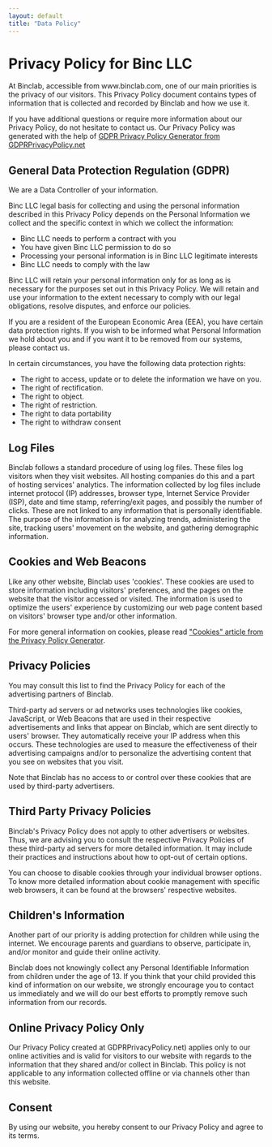 ```yaml
---
layout: default
title: "Data Policy"
---
```

<div>
<h1>Privacy Policy for Binc LLC</h1>

<p>At Binclab, accessible from www.binclab.com, one of our main priorities is the privacy of our visitors. This Privacy Policy document contains types of information that is collected and recorded by Binclab and how we use it.</p>

<p>If you have additional questions or require more information about our Privacy Policy, do not hesitate to contact us. Our Privacy Policy was generated with the help of <a href="https://www.gdprprivacypolicy.net/">GDPR Privacy Policy Generator from GDPRPrivacyPolicy.net</a></p>

<h2>General Data Protection Regulation (GDPR)</h2>
<p>We are a Data Controller of your information.</p>
 
<p>Binc LLC legal basis for collecting and using the personal information described in this Privacy Policy depends on the Personal Information we collect and the specific context in which we collect the information:</p>
<ul>
    <li>Binc LLC needs to perform a contract with you</li>
    <li>You have given Binc LLC permission to do so</li>
    <li>Processing your personal information is in Binc LLC legitimate interests</li>
    <li>Binc LLC needs to comply with the law</li>
</ul>
  
<p>Binc LLC will retain your personal information only for as long as is necessary for the purposes set out in this Privacy Policy. We will retain and use your information to the extent necessary to comply with our legal obligations, resolve disputes, and enforce our policies.</p> 

<p>If you are a resident of the European Economic Area (EEA), you have certain data protection rights. If you wish to be informed what Personal Information we hold about you and if you want it to be removed from our systems, please contact us.</p>

<p>In certain circumstances, you have the following data protection rights:</p>
<ul>
    <li>The right to access, update or to delete the information we have on you.</li>
    <li>The right of rectification.</li> 
    <li>The right to object.</li>
    <li>The right of restriction.</li>
    <li>The right to data portability</li>
    <li>The right to withdraw consent</li>
</ul>

<h2>Log Files</h2>

<p>Binclab follows a standard procedure of using log files. These files log visitors when they visit websites. All hosting companies do this and a part of hosting services' analytics. The information collected by log files include internet protocol (IP) addresses, browser type, Internet Service Provider (ISP), date and time stamp, referring/exit pages, and possibly the number of clicks. These are not linked to any information that is personally identifiable. The purpose of the information is for analyzing trends, administering the site, tracking users' movement on the website, and gathering demographic information.</p>

<h2>Cookies and Web Beacons</h2>

<p>Like any other website, Binclab uses 'cookies'. These cookies are used to store information including visitors' preferences, and the pages on the website that the visitor accessed or visited. The information is used to optimize the users' experience by customizing our web page content based on visitors' browser type and/or other information.</p>

<p>For more general information on cookies, please read <a href="https://www.generateprivacypolicy.com/#cookies">"Cookies" article from the Privacy Policy Generator</a>.</p>



<h2>Privacy Policies</h2>

<P>You may consult this list to find the Privacy Policy for each of the advertising partners of Binclab.</p>

<p>Third-party ad servers or ad networks uses technologies like cookies, JavaScript, or Web Beacons that are used in their respective advertisements and links that appear on Binclab, which are sent directly to users' browser. They automatically receive your IP address when this occurs. These technologies are used to measure the effectiveness of their advertising campaigns and/or to personalize the advertising content that you see on websites that you visit.</p>

<p>Note that Binclab has no access to or control over these cookies that are used by third-party advertisers.</p>

<h2>Third Party Privacy Policies</h2>

<p>Binclab's Privacy Policy does not apply to other advertisers or websites. Thus, we are advising you to consult the respective Privacy Policies of these third-party ad servers for more detailed information. It may include their practices and instructions about how to opt-out of certain options. </p>

<p>You can choose to disable cookies through your individual browser options. To know more detailed information about cookie management with specific web browsers, it can be found at the browsers' respective websites.</p>

<h2>Children's Information</h2>

<p>Another part of our priority is adding protection for children while using the internet. We encourage parents and guardians to observe, participate in, and/or monitor and guide their online activity.</p>

<p>Binclab does not knowingly collect any Personal Identifiable Information from children under the age of 13. If you think that your child provided this kind of information on our website, we strongly encourage you to contact us immediately and we will do our best efforts to promptly remove such information from our records.</p>

<h2>Online Privacy Policy Only</h2>

<p>Our Privacy Policy created at GDPRPrivacyPolicy.net) applies only to our online activities and is valid for visitors to our website with regards to the information that they shared and/or collect in Binclab. This policy is not applicable to any information collected offline or via channels other than this website.</p>

<h2>Consent</h2>

<p>By using our website, you hereby consent to our Privacy Policy and agree to its terms.</p>
</div>
